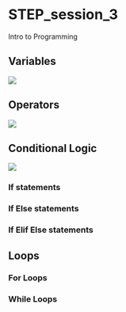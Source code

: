 # STEP_session_3
Intro to Programming

## Variables

![](cdatatype.png)

## Operators

![](Operators-in-C.png)

## Conditional Logic

![](if-elif-else.png)

### If statements

### If Else statements

### If Elif Else statements

## Loops

### For Loops

### While Loops
